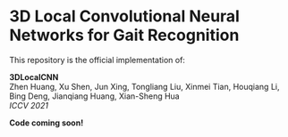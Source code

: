 # 3D Local Convolutional Neural Networks for Gait Recognition
This repository is the official implementation of:

**3DLocalCNN**\
Zhen Huang, Xu Shen, Jun Xing, Tongliang Liu, Xinmei Tian, Houqiang Li, Bing
Deng, Jianqiang Huang, Xian-Sheng Hua\
*ICCV 2021*


**Code coming soon!**
